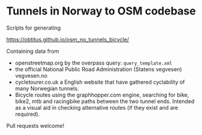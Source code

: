 # Tunnels in Norway to OSM codebase
Scripts for generating

https://obtitus.github.io/osm_no_tunnels_bicycle/

Containing data from

* openstreetmap.org by the overpass query: `query_template.xml`
* the official National Public Road Administration (Statens vegvesen) vegvesen.no
* cycletourer.co.uk a English website that have gathered cyclability of many Norwegian tunnels.
* Bicycle routes using the graphhopper.com engine, searching for bike, bike2, mtb and racingbike
paths between the two tunnel ends. Intended as a visual aid in checking alternative routes
(if they exist and are required).

Pull requests welcome!